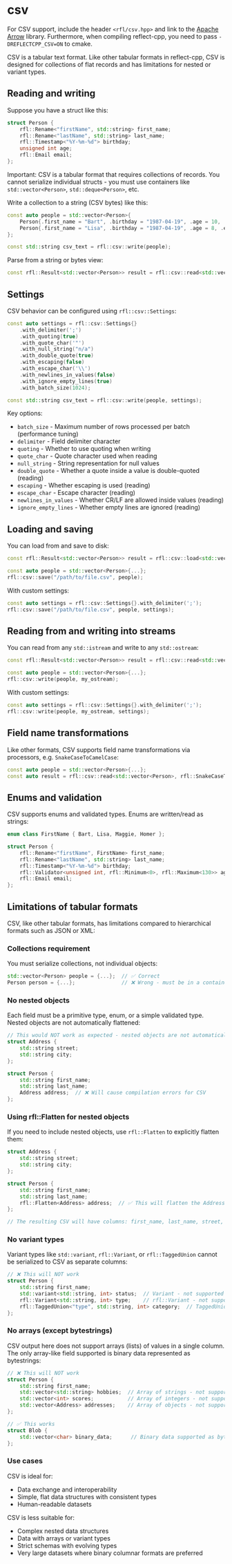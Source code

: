 # csv

For CSV support, include the header `<rfl/csv.hpp>` and link to the [Apache Arrow](https://arrow.apache.org/) library.
Furthermore, when compiling reflect-cpp, you need to pass `-DREFLECTCPP_CSV=ON` to cmake.

CSV is a tabular text format. Like other tabular formats in reflect-cpp, CSV is designed for collections of flat records and has limitations for nested or variant types.

## Reading and writing

Suppose you have a struct like this:

```cpp
struct Person {
    rfl::Rename<"firstName", std::string> first_name;
    rfl::Rename<"lastName", std::string> last_name;
    rfl::Timestamp<"%Y-%m-%d"> birthday;
    unsigned int age;
    rfl::Email email;
};
```

Important: CSV is a tabular format that requires collections of records. You cannot serialize individual structs - you must use containers like `std::vector<Person>`, `std::deque<Person>`, etc.

Write a collection to a string (CSV bytes) like this:

```cpp
const auto people = std::vector<Person>{
    Person{.first_name = "Bart", .birthday = "1987-04-19", .age = 10, .email = "bart@simpson.com"},
    Person{.first_name = "Lisa", .birthday = "1987-04-19", .age = 8, .email = "lisa@simpson.com"}
};

const std::string csv_text = rfl::csv::write(people);
```

Parse from a string or bytes view:

```cpp
const rfl::Result<std::vector<Person>> result = rfl::csv::read<std::vector<Person>>(csv_text);
```

## Settings

CSV behavior can be configured using `rfl::csv::Settings`:

```cpp
const auto settings = rfl::csv::Settings{}
    .with_delimiter(';')
    .with_quoting(true)
    .with_quote_char('"')
    .with_null_string("n/a")
    .with_double_quote(true)
    .with_escaping(false)
    .with_escape_char('\\')
    .with_newlines_in_values(false)
    .with_ignore_empty_lines(true)
    .with_batch_size(1024);

const std::string csv_text = rfl::csv::write(people, settings);
```

Key options:
- `batch_size` - Maximum number of rows processed per batch (performance tuning)
- `delimiter` - Field delimiter character
- `quoting` - Whether to use quoting when writing
- `quote_char` - Quote character used when reading
- `null_string` - String representation for null values
- `double_quote` - Whether a quote inside a value is double-quoted (reading)
- `escaping` - Whether escaping is used (reading)
- `escape_char` - Escape character (reading)
- `newlines_in_values` - Whether CR/LF are allowed inside values (reading)
- `ignore_empty_lines` - Whether empty lines are ignored (reading)

## Loading and saving

You can load from and save to disk:

```cpp
const rfl::Result<std::vector<Person>> result = rfl::csv::load<std::vector<Person>>("/path/to/file.csv");

const auto people = std::vector<Person>{...};
rfl::csv::save("/path/to/file.csv", people);
```

With custom settings:

```cpp
const auto settings = rfl::csv::Settings{}.with_delimiter(';');
rfl::csv::save("/path/to/file.csv", people, settings);
```

## Reading from and writing into streams

You can read from any `std::istream` and write to any `std::ostream`:

```cpp
const rfl::Result<std::vector<Person>> result = rfl::csv::read<std::vector<Person>>(my_istream);

const auto people = std::vector<Person>{...};
rfl::csv::write(people, my_ostream);
```

With custom settings:

```cpp
const auto settings = rfl::csv::Settings{}.with_delimiter(';');
rfl::csv::write(people, my_ostream, settings);
```

## Field name transformations

Like other formats, CSV supports field name transformations via processors, e.g. `SnakeCaseToCamelCase`:

```cpp
const auto people = std::vector<Person>{...};
const auto result = rfl::csv::read<std::vector<Person>, rfl::SnakeCaseToCamelCase>(csv_text);
```

## Enums and validation

CSV supports enums and validated types. Enums are written/read as strings:

```cpp
enum class FirstName { Bart, Lisa, Maggie, Homer };

struct Person {
    rfl::Rename<"firstName", FirstName> first_name;
    rfl::Rename<"lastName", std::string> last_name;
    rfl::Timestamp<"%Y-%m-%d"> birthday;
    rfl::Validator<unsigned int, rfl::Minimum<0>, rfl::Maximum<130>> age;
    rfl::Email email;
};
```

## Limitations of tabular formats

CSV, like other tabular formats, has limitations compared to hierarchical formats such as JSON or XML:

### Collections requirement
You must serialize collections, not individual objects:
```cpp
std::vector<Person> people = {...};  // ✅ Correct
Person person = {...};               // ❌ Wrong - must be in a container
```

### No nested objects
Each field must be a primitive type, enum, or a simple validated type. Nested objects are not automatically flattened:
```cpp
// This would NOT work as expected - nested objects are not automatically flattened
struct Address {
    std::string street;
    std::string city;
};

struct Person {
    std::string first_name;
    std::string last_name;
    Address address;  // ❌ Will cause compilation errors for CSV
};
```

### Using rfl::Flatten for nested objects
If you need to include nested objects, use `rfl::Flatten` to explicitly flatten them:
```cpp
struct Address {
    std::string street;
    std::string city;
};

struct Person {
    std::string first_name;
    std::string last_name;
    rfl::Flatten<Address> address;  // ✅ This will flatten the Address fields
};

// The resulting CSV will have columns: first_name, last_name, street, city
```

### No variant types
Variant types like `std::variant`, `rfl::Variant`, or `rfl::TaggedUnion` cannot be serialized to CSV as separate columns:
```cpp
// ❌ This will NOT work
struct Person {
    std::string first_name;
    std::variant<std::string, int> status;  // Variant - not supported
    rfl::Variant<std::string, int> type;    // rfl::Variant - not supported
    rfl::TaggedUnion<"type", std::string, int> category;  // TaggedUnion - not supported
};
```

### No arrays (except bytestrings)
CSV output here does not support arrays (lists) of values in a single column. The only array-like field supported is binary data represented as bytestrings:
```cpp
// ❌ This will NOT work
struct Person {
    std::string first_name;
    std::vector<std::string> hobbies;  // Array of strings - not supported
    std::vector<int> scores;           // Array of integers - not supported
    std::vector<Address> addresses;    // Array of objects - not supported
};

// ✅ This works
struct Blob {
    std::vector<char> binary_data;      // Binary data supported as bytestring
};
```

### Use cases
CSV is ideal for:
- Data exchange and interoperability
- Simple, flat data structures with consistent types
- Human-readable datasets

CSV is less suitable for:
- Complex nested data structures
- Data with arrays or variant types
- Strict schemas with evolving types
- Very large datasets where binary columnar formats are preferred


